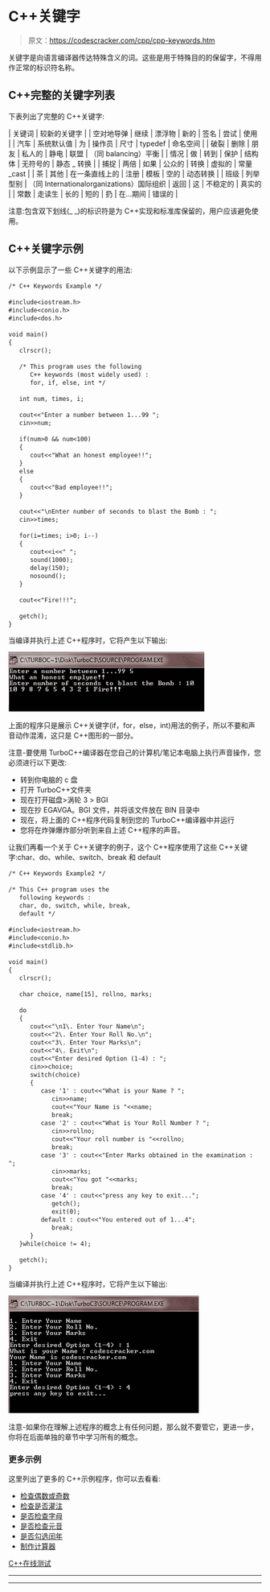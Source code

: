 # C++关键字

> 原文：<https://codescracker.com/cpp/cpp-keywords.htm>

关键字是向语言编译器传达特殊含义的词。这些是用于特殊目的的保留字，不得用作正常的标识符名称。

## C++完整的关键字列表

下表列出了完整的 C++关键字:

| 关键词 | 较新的关键字 |
| 空对地导弹 | 继续 | 漂浮物 | 新的 | 签名 | 尝试 | 使用 |
| 汽车 | 系统默认值 | 为 | 操作员 | 尺寸 | typedef | 命名空间 |
| 破裂 | 删除 | 朋友 | 私人的 | 静电 | 联盟 | （同 balancing）平衡 |
| 情况 | 做 | 转到 | 保护 | 结构体 | 无符号的 | 静态 _ 转换 |
| 捕捉 | 两倍 | 如果 | 公众的 | 转换 | 虚拟的 | 常量 _cast |
| 茶 | 其他 | 在一条直线上的 | 注册 | 模板 | 空的 | 动态转换 |
| 班级 | 列举型别 | （同 Internationalorganizations）国际组织 | 返回 | 这 | 不稳定的 | 真实的 |
| 常数 | 走读生 | 长的 | 短的 | 扔 | 在…期间 | 错误的 |

注意:包含双下划线(_ _)的标识符是为 C++实现和标准库保留的，用户应该避免使用。

## C++关键字示例

以下示例显示了一些 C++关键字的用法:

```
/* C++ Keywords Example */

#include<iostream.h>
#include<conio.h>
#include<dos.h>

void main()
{
   clrscr();

   /* This program uses the following
      C++ keywords (most widely used) :
      for, if, else, int */

   int num, times, i;

   cout<<"Enter a number between 1...99 ";
   cin>>num;

   if(num>0 && num<100)
   {
      cout<<"What an honest employee!!";
   }
   else
   {
      cout<<"Bad employee!!";
   }

   cout<<"\nEnter number of seconds to blast the Bomb : ";
   cin>>times;

   for(i=times; i>0; i--)
   {
      cout<<i<<" ";
      sound(1000);
      delay(150);
      nosound();
   }

   cout<<"Fire!!!";

   getch();
}
```

当编译并执行上述 C++程序时，它将产生以下输出:

![c++ keywords](img/d4a6c0a0d7d8f307929abf80fce865fb.png)

上面的程序只是展示 C++关键字(if，for，else，int)用法的例子，所以不要和声音动作混淆，这只是 C++图形的一部分。

注意-要使用 TurboC++编译器在您自己的计算机/笔记本电脑上执行声音操作，您必须进行以下更改:

*   转到你电脑的 c 盘
*   打开 TurboC++文件夹
*   现在打开磁盘>涡轮 3 > BGI
*   现在抄 EGAVGA。BGI 文件，并将该文件放在 BIN 目录中
*   现在，将上面的 C++程序代码复制到您的 TurboC++编译器中并运行
*   您将在炸弹爆炸部分听到来自上述 C++程序的声音。

让我们再看一个关于 C++关键字的例子，这个 C++程序使用了这些 C++关键字:char、do、while、switch、break 和 default

```
/* C++ Keywords Example2 */

/* This C++ program uses the
   following keywords :
   char, do, switch, while, break,
   default */

#include<iostream.h>
#include<conio.h>
#include<stdlib.h>

void main()
{
   clrscr();

   char choice, name[15], rollno, marks;

   do
   {
      cout<<"\n1\. Enter Your Name\n";
      cout<<"2\. Enter Your Roll No.\n";
      cout<<"3\. Enter Your Marks\n";
      cout<<"4\. Exit\n";
      cout<<"Enter desired Option (1-4) : ";
      cin>>choice;
      switch(choice)
      {
         case '1' : cout<<"What is your Name ? ";
            cin>>name;
            cout<<"Your Name is "<<name;
            break;
         case '2' : cout<<"What is Your Roll Number ? ";
            cin>>rollno;
            cout<<"Your roll number is "<<rollno;
            break;
         case '3' : cout<<"Enter Marks obtained in the examination : ";
            cin>>marks;
            cout<<"You got "<<marks;
            break;
         case '4' : cout<<"press any key to exit...";
            getch();
            exit(0);
         default : cout<<"You entered out of 1...4";
            break;
      }
   }while(choice != 4);

   getch();
}
```

当编译并执行上述 C++程序时，它将产生以下输出:

![keywords in c++ programming](img/4a65f59a8d6d4f43465e681af5a33cae.png)

注意-如果你在理解上述程序的概念上有任何问题，那么就不要管它，更进一步，你将在后面单独的章节中学习所有的概念。

### 更多示例

这里列出了更多的 C++示例程序，你可以去看看:

*   [检查偶数或奇数](/cpp/program/cpp-program-check-even-odd.htm)
*   [检查是否灌注](/cpp/program/cpp-program-check-prime.htm)
*   [是否检查字母](/cpp/program/cpp-program-check-alphabet.htm)
*   [是否检查元音](/cpp/program/cpp-program-check-vowel.htm)
*   [是否勾选闰年](/cpp/program/cpp-program-check-leap-year.htm)
*   [制作计算器](/cpp/program/cpp-program-make-calculator.htm)

[C++在线测试](/exam/showtest.php?subid=3)

* * *

* * *